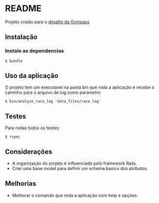 # README

Projeto criado para o [desafio da Gympass](CHALLENGE.md)

## Instalação

### Instale as dependencias

```shell
$ bundle
```

## Uso da aplicação

O projeto tem um executavel na pasta bin que roda a aplicação e recebe o caminho para o arquivo de log como parametro

```shell
$ bin/analyze_race_log 'data_files/race.log'
```

## Testes

Para rodas todos os testes:
```shell
$ rspec
```

## Considerações

- A organização do projeto é influenciada pelo framework Rails.
- Criei uma base model para definir um schema basico dos atributos.

## Melhorias

- Melhorar o comando que roda a aplicação com help e opções.
